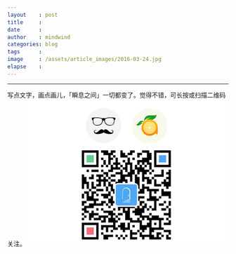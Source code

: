 ```yaml
---
layout    : post
title     :
date      :
author    : mindwind
categories: blog
tags      :
image     : /assets/article_images/2016-03-24.jpg
elapse    :
---
```































---

写点文字，画点画儿，「瞬息之间」一切都变了。觉得不错，可长按或扫描二维码关注。
![](/assets/images/qrcode_wechat_avatar.jpg)
